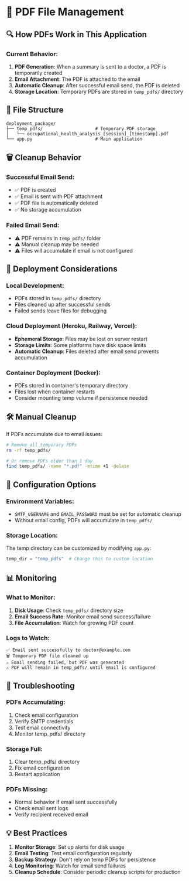 # 📄 PDF File Management

## 🔍 **How PDFs Work in This Application**

### **Current Behavior**:
1. **PDF Generation**: When a summary is sent to a doctor, a PDF is temporarily created
2. **Email Attachment**: The PDF is attached to the email 
3. **Automatic Cleanup**: After successful email send, the PDF is deleted
4. **Storage Location**: Temporary PDFs are stored in `temp_pdfs/` directory

## 📁 **File Structure**

```
deployment_package/
├── temp_pdfs/                    # Temporary PDF storage
│   └── occupational_health_analysis_[session]_[timestamp].pdf
└── app.py                        # Main application
```

## 🗑️ **Cleanup Behavior**

### **Successful Email Send**:
- ✅ PDF is created
- ✅ Email is sent with PDF attachment
- ✅ PDF file is automatically deleted
- ✅ No storage accumulation

### **Failed Email Send**:
- ⚠️ PDF remains in `temp_pdfs/` folder
- ⚠️ Manual cleanup may be needed
- ⚠️ Files will accumulate if email is not configured

## 🚀 **Deployment Considerations**

### **Local Development**:
- PDFs stored in `temp_pdfs/` directory
- Files cleaned up after successful sends
- Failed sends leave files for debugging

### **Cloud Deployment** (Heroku, Railway, Vercel):
- **Ephemeral Storage**: Files may be lost on server restart
- **Storage Limits**: Some platforms have disk space limits
- **Automatic Cleanup**: Files deleted after email send prevents accumulation

### **Container Deployment** (Docker):
- PDFs stored in container's temporary directory
- Files lost when container restarts
- Consider mounting temp volume if persistence needed

## 🛠️ **Manual Cleanup**

If PDFs accumulate due to email issues:

```bash
# Remove all temporary PDFs
rm -rf temp_pdfs/

# Or remove PDFs older than 1 day
find temp_pdfs/ -name "*.pdf" -mtime +1 -delete
```

## 🔧 **Configuration Options**

### **Environment Variables**:
- `SMTP_USERNAME` and `EMAIL_PASSWORD` must be set for automatic cleanup
- Without email config, PDFs will accumulate in `temp_pdfs/`

### **Storage Location**:
The temp directory can be customized by modifying `app.py`:
```python
temp_dir = "temp_pdfs"  # Change this to custom location
```

## 📊 **Monitoring**

### **What to Monitor**:
1. **Disk Usage**: Check `temp_pdfs/` directory size
2. **Email Success Rate**: Monitor email send success/failure
3. **File Accumulation**: Watch for growing PDF count

### **Logs to Watch**:
```
✅ Email sent successfully to doctor@example.com
🗑️ Temporary PDF file cleaned up
⚠️ Email sending failed, but PDF was generated
⚠️ PDF will remain in temp_pdfs/ until email is configured
```

## 🚨 **Troubleshooting**

### **PDFs Accumulating**:
1. Check email configuration
2. Verify SMTP credentials
3. Test email connectivity
4. Monitor temp_pdfs/ directory

### **Storage Full**:
1. Clear temp_pdfs/ directory
2. Fix email configuration
3. Restart application

### **PDFs Missing**:
- Normal behavior if email sent successfully
- Check email sent logs
- Verify recipient received email

## 💡 **Best Practices**

1. **Monitor Storage**: Set up alerts for disk usage
2. **Email Testing**: Test email configuration regularly  
3. **Backup Strategy**: Don't rely on temp PDFs for persistence
4. **Log Monitoring**: Watch for email send failures
5. **Cleanup Schedule**: Consider periodic cleanup scripts for production
